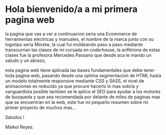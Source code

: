 # Hola bienvenido/a a mi primera pagina web
la pagina que vas a ver a continuacion seria una Ecommerce de herramientas electricas y manuales, el nombre de la marca junto con su logotipo
seria Minzke, la cual fui moldeando paso a paso mediante transcurrian las clases de mi cursada en coderhouse, la anfitriona de estas clases
fue la profesora Mercedes Passano que desde aca le mando un saludo y un abrazo,

esta pagina web tiene aplicada las bases fundamentales que debe tener toda pagina web, pasando desde una optima segmentacion de HTML
hasta un modelo totalmente responsive mediante CSS y SASS, el nivel de animaciones es reducido ya que procure hacerlo lo mas sobria y vanguardista posible
tambien se le aplico el SEO para ayudar a los motores de busqueda y que sea recomendada por delante de miles de paginas mas que se encuentran
en la web, este fue mi pequeño resumen sobre mi primer proyecto de muchos mas...

Saludos !

Maikol Reyes.
